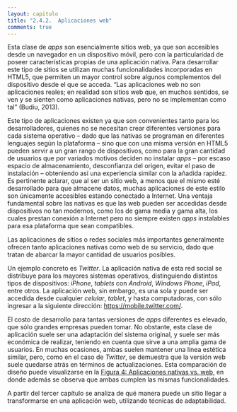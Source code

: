 ```yaml
---
layout: capitulo
title: "2.4.2.	Aplicaciones web"
comments: true
---
```


Esta clase de _apps_ son esencialmente sitios web, ya que son accesibles desde un navegador en un dispositivo móvil, pero con la particularidad de poseer características propias de una aplicación nativa. Para desarrollar este tipo de sitios se utilizan muchas funcionalidades incorporadas en HTML5, que permiten un mayor control sobre algunos complementos del dispositivo desde el que se acceda. “Las aplicaciones web no son aplicaciones reales; en realidad son sitios web que, en muchos sentidos, se ven y se sienten como aplicaciones nativas, pero no se implementan como tal” (Budiu, 2013).

Este tipo de aplicaciones existen ya que son convenientes tanto para los desarrolladores, quienes no se necesitan crear diferentes versiones para cada sistema operativo – dado que las nativas se programan en diferentes lenguajes según la plataforma – sino que con una misma versión en HTML5 pueden servir a un gran rango de dispositivos, como para la gran cantidad de usuarios que por variados motivos deciden no instalar _apps_ – por escaso espacio de almacenamiento, desconfianza del origen, evitar el paso de instalación – obteniendo así una experiencia similar con la añadida rapidez. Es pertinente aclarar, que al ser un sitio web, a menos que el mismo esté desarrollado para que almacene datos, muchas aplicaciones de este estilo son únicamente accesibles estando conectado a Internet. Una ventaja fundamental sobre las nativas es que las web pueden ser accedidas desde dispositivos no tan modernos, como los de gama media y gama alta, los cuales prestan conexión a Internet pero no siempre existen _apps_ instalables para esa plataforma que sean compatibles.

Las aplicaciones de sitios o redes sociales más importantes generalmente ofrecen tanto aplicaciones nativas como web de su servicio, dado que tratan de abarcar la mayor cantidad de usuarios posibles.

Un ejemplo concreto es _Twitter_. La aplicación nativa de esta red social se distribuye para los mayores sistemas operativos, distinguiendo distintos tipos de dispositivos: _iPhone_, _tablets_ con _Android_, _Windows Phone_, _iPad_, entre otros. La aplicación web, sin embargo, es una sola y puede ser accedida desde cualquier _celular_, _tablet_, y hasta computadoras, con sólo ingresar a la siguiente dirección: https://mobile.twitter.com/.

El costo de desarrollo para tantas versiones de _apps_ diferentes es elevado, que sólo grandes empresas pueden tomar. No obstante, esta clase de aplicación suele ser una adaptación del sistema original, y suele ser más económica de realizar, teniendo en cuenta que sirve a una amplia gama de usuarios. En muchas ocasiones, ambas suelen mantener una línea estética similar, pero, como en el caso de _Twitter_, se demuestra que la versión web suele quedarse atrás en términos de actualizaciones. Esta comparación de diseño puede visualizarse en la [Figura 4: Aplicaciones nativas vs. web,](../../anexo) en donde además se observa que ambas cumplen las mismas funcionalidades.

A partir del tercer capítulo se analiza de qué manera puede un sitio llegar a transformarse en una aplicación web, utilizando técnicas de adaptabilidad.
